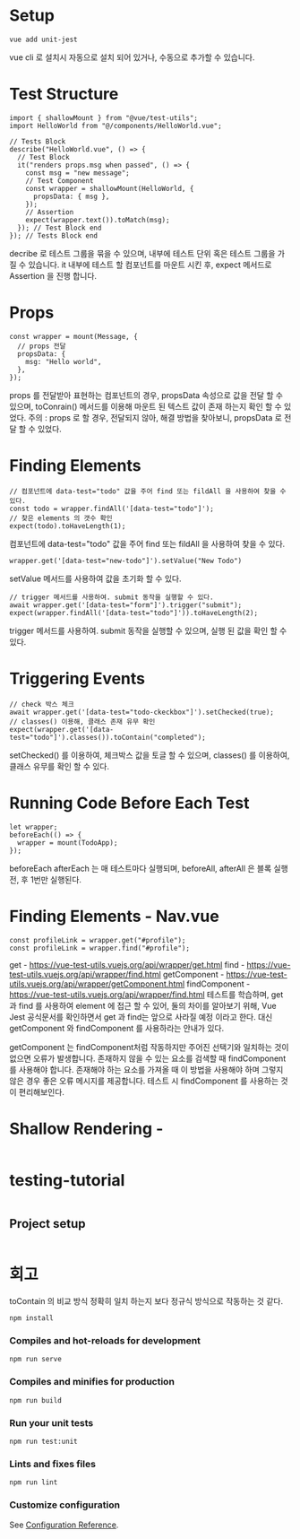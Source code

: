 # Setup

```
vue add unit-jest
```

vue cli 로 설치시 자동으로 설치 되어 있거나, 수동으로 추가할 수 있습니다.

# Test Structure

```
import { shallowMount } from "@vue/test-utils";
import HelloWorld from "@/components/HelloWorld.vue";

// Tests Block
describe("HelloWorld.vue", () => {
  // Test Block
  it("renders props.msg when passed", () => {
    const msg = "new message";
    // Test Component
    const wrapper = shallowMount(HelloWorld, {
      propsData: { msg },
    });
    // Assertion
    expect(wrapper.text()).toMatch(msg);
  }); // Test Block end
}); // Tests Block end
```

decribe 로 테스트 그룹을 묶을 수 있으며, 내부에 테스트 단위 혹은 테스트 그룹을 가질 수 있습니다.
it 내부에 테스트 할 컴포넌트를 마운트 시킨 후, expect 메서드로 Assertion 을 진행 합니다.

# Props

```
const wrapper = mount(Message, {
  // props 전달
  propsData: {
    msg: "Hello world",
  },
});
```

props 를 전달받아 표현하는 컴포넌트의 경우, propsData 속성으로 값을 전달 할 수 있으며, toConrain() 메서드를 이용해 마운트 된 텍스트 값이 존재 하는지 확인 할 수 있었다.
주의 : props 로 할 경우, 전달되지 않아, 해결 방법을 찾아보니, propsData 로 전달 할 수 있었다.

# Finding Elements

```
// 컴포넌트에 data-test="todo" 값을 주어 find 또는 fildAll 을 사용하여 찾을 수 있다.
const todo = wrapper.findAll('[data-test="todo"]');
// 찾은 elements 의 갯수 확인
expect(todo).toHaveLength(1);
```

컴포넌트에 data-test="todo" 값을 주어 find 또는 fildAll 을 사용하여 찾을 수 있다.

```
wrapper.get('[data-test="new-todo"]').setValue("New Todo")
```

setValue 메서드를 사용하여 값을 초기화 할 수 있다.

```
// trigger 메서드를 사용하여. submit 동작을 실행할 수 있다.
await wrapper.get('[data-test="form"]').trigger("submit");
expect(wrapper.findAll('[data-test="todo"]')).toHaveLength(2);
```

trigger 메서드를 사용하여. submit 동작을 실행할 수 있으며, 실행 된 값을 확인 할 수 있다.

# Triggering Events

```
// check 박스 체크
await wrapper.get('[data-test="todo-ckeckbox"]').setChecked(true);
// classes() 이용해, 클래스 존재 유무 확인
expect(wrapper.get('[data-test="todo"]').classes()).toContain("completed");
```

setChecked() 를 이용하여, 체크박스 값을 토글 할 수 있으며, classes() 를 이용하여, 클래스 유무를 확인 할 수 있다.

# Running Code Before Each Test

```
let wrapper;
beforeEach(() => {
  wrapper = mount(TodoApp);
});
```

beforeEach afterEach 는 매 테스트마다 실행되며, beforeAll, afterAll 은 블록 실행 전, 후 1번만 실행된다.

# Finding Elements - Nav.vue

```
const profileLink = wrapper.get("#profile");
const profileLink = wrapper.find("#profile");

```

get - https://vue-test-utils.vuejs.org/api/wrapper/get.html
find - https://vue-test-utils.vuejs.org/api/wrapper/find.html
getComponent - https://vue-test-utils.vuejs.org/api/wrapper/getComponent.html
findComponent - https://vue-test-utils.vuejs.org/api/wrapper/find.html
테스트를 학습하며, get 과 find 를 사용하여 element 에 접근 할 수 있어, 둘의 차이를 알아보기 위해, Vue Jest 공식문서를 확인하면서 get 과 find는 앞으로 사라질 예정 이라고 한다. 대신 getComponent 와 findComponent 를 사용하라는 안내가 있다.

getComponent 는 findComponent처럼 작동하지만 주어진 선택기와 일치하는 것이 없으면 오류가 발생합니다. 존재하지 않을 수 있는 요소를 검색할 때 findComponent를 사용해야 합니다. 존재해야 하는 요소를 가져올 때 이 방법을 사용해야 하며 그렇지 않은 경우 좋은 오류 메시지를 제공합니다.
테스트 시 findComponent 를 사용하는 것이 편리해보인다.

# Shallow Rendering -

```

```

# testing-tutorial

```

```

## Project setup

```

```

# 회고

toContain 의 비교 방식 정확히 일치 하는지 보다 정규식 방식으로 작동하는 것 같다.

```
npm install
```

### Compiles and hot-reloads for development

```
npm run serve
```

### Compiles and minifies for production

```
npm run build
```

### Run your unit tests

```
npm run test:unit
```

### Lints and fixes files

```
npm run lint
```

### Customize configuration

See [Configuration Reference](https://cli.vuejs.org/config/).
